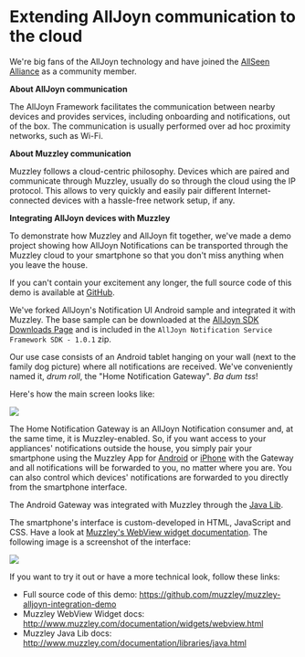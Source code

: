 # Extending AllJoyn communication to the cloud

We're big fans of the AllJoyn technology and have joined the [AllSeen Alliance](http://allseenalliance.org/) as a community member.

**About AllJoyn communication**

The AllJoyn Framework facilitates the communication between nearby devices and provides services, including onboarding and notifications, out of the box. The communication is usually performed over ad hoc proximity networks, such as Wi-Fi.

**About Muzzley communication**

Muzzley follows a cloud-centric philosophy. Devices which are paired and communicate through Muzzley, usually do so through the cloud using the IP protocol. This allows to very quickly and easily pair different Internet-connected devices with a hassle-free network setup, if any.

**Integrating AllJoyn devices with Muzzley**

To demonstrate how Muzzley and AllJoyn fit together, we've made a demo project showing how AllJoyn Notifications can be transported through the Muzzley cloud to your smartphone so that you don't miss anything when you leave the house.

If you can't contain your excitement any longer, the full source code of this demo is available at [GitHub](https://github.com/muzzley/muzzley-alljoyn-integration-demo).

We've forked AllJoyn's Notification UI Android sample and integrated it with Muzzley. The base sample can be downloaded at the [AllJoyn SDK Downloads Page](https://www.alljoyn.org/docs-and-downloads) and is included in the `AllJoyn Notification Service Framework SDK - 1.0.1` zip.

Our use case consists of an Android tablet hanging on your wall (next to the family dog picture) where all notifications are received. We've conveniently named it, _drum roll_, the "Home Notification Gateway". _Ba dum tss_!

Here's how the main screen looks like:

![](https://raw.github.com/muzzley/muzzley-alljoyn-integration-demo/master/docs/imgs/MuzzleyAllJoynHomeNotificationGateway.png)

The Home Notification Gateway is an AllJoyn Notification consumer and, at the same time, it is Muzzley-enabled. So, if you want access to your appliances' notifications outside the house, you simply pair your smartphone using the Muzzley App for [Android](https://play.google.com/store/apps/details?id=com.muzzley) or [iPhone](https://itunes.apple.com/us/app/muzzley/id604133373) with the Gateway and all notifications will be forwarded to you, no matter where you are. You can also control which devices' notifications are forwarded to you directly from the smartphone interface.

The Android Gateway was integrated with Muzzley through the [Java Lib](http://www.muzzley.com/documentation/libraries/java.html).

The smartphone's interface is custom-developed in HTML, JavaScript and CSS. Have a look at [Muzzley's WebView widget documentation](http://www.muzzley.com/documentation/widgets/webview.html). The following image is a screenshot of the interface:

![](https://raw.github.com/muzzley/muzzley-alljoyn-integration-demo/master/docs/imgs/MuzzleyNotificationWebview.png)

If you want to try it out or have a more technical look, follow these links:

* Full source code of this demo: https://github.com/muzzley/muzzley-alljoyn-integration-demo
* Muzzley WebView Widget docs: http://www.muzzley.com/documentation/widgets/webview.html
* Muzzley Java Lib docs: http://www.muzzley.com/documentation/libraries/java.html